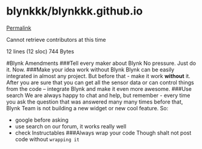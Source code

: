 # blynkkk/blynkkk.github.io

[Permalink](https://github.com/blynkkk/blynkkk.github.io/blob/b1f1a439851d4000d4d85ddab2f72db8d227d6cc/Amendments.md)

Cannot retrieve contributors at this time

 12 lines \(12 sloc\) 744 Bytes

\#Blynk Amendments \#\#\#Tell every maker about Blynk No pressure. Just do it. Now. \#\#\#Make your idea work without Blynk Blynk can be easily integrated in almost any project. But before that - make it work **without** it. After you are sure that you can get all the sensor data or can control things from the code – integrate Blynk and make it even more awesome. \#\#\#Use search We are always happy to chat and help, but remember - every time you ask the question that was answered many many times before that, Blynk Team is not building a new widget or new cool feature. So:

* google before asking
* use search on our forum, it works really well
* check Instructables \#\#\#Always wrap your code Though shalt not post code without `wrapping it`

